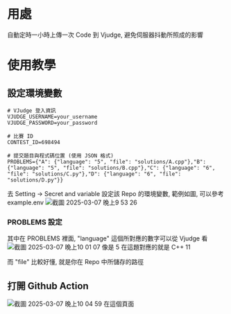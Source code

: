 # 用處
自動定時一小時上傳一次 Code 到 Vjudge, 避免伺服器抖動所照成的影響

# 使用教學
## 設定環境變數

```
# VJudge 登入資訊
VJUDGE_USERNAME=your_username
VJUDGE_PASSWORD=your_password

# 比賽 ID
CONTEST_ID=698494

# 提交題目與程式碼位置 (使用 JSON 格式)
PROBLEMS={"A": {"language": "5", "file": "solutions/A.cpp"},"B": {"language": "5", "file": "solutions/B.cpp"},"C": {"language": "6", "file": "solutions/C.py"},"D": {"language": "6", "file": "solutions/D.py"}}
```

去 Setting -> Secret and variable 設定該 Repo 的環境變數, 範例如圖, 可以參考 example.env
![截圖 2025-03-07 晚上9 53 26](https://github.com/user-attachments/assets/e80d98af-36fe-42a9-8df3-fbc739de93e0)

### PROBLEMS 設定
其中在 PROBLEMS 裡面, "language" 這個所對應的數字可以從 Vjudge 看
![截圖 2025-03-07 晚上10 01 07](https://github.com/user-attachments/assets/58794f13-22e3-4110-94c7-3ab13536cd65)
像是 5 在這題對應的就是 C++ 11

而 "file" 比較好懂, 就是你在 Repo 中所儲存的路徑


## 打開 Github Action
![截圖 2025-03-07 晚上10 04 59](https://github.com/user-attachments/assets/9a94c0f3-81e9-4e28-aed0-18e7fde20d98)
在這個頁面
